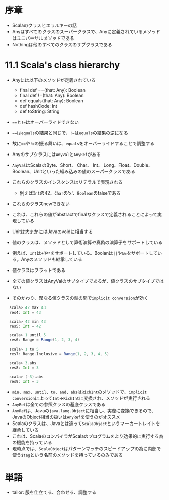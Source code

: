 # 序章

- Scalaのクラスヒエラルキーの話
- Anyはすべてのクラスのスーパークラスで、Anyに定義されているメソッドはユニバーサルメソッドである
- Nothingは他のすべてのクラスのサブクラスである

# 11.1 Scala's class hierarchy

- Anyには以下のメソッドが定義されている
  - final def ==(that: Any): Boolean
  - final def !=(that: Any): Boolean
  - def equals(that: Any): Boolean
  - def hashCode: Int
  - def toString: String

- `==`と`!=`はオーバーライドできない
- `==`は`equals`の結果と同じで、`!=`は`equals`の結果の逆になる
- 故に`==`や`!=`の振る舞いは、`equals`をオーバーライドすることで調整する
- Anyのサブクラスには`AnyVal`と`AnyRef`がある
- `AnyVal`はScalaのByte、Short、 Char、 Int、 Long、Float、Double、Boolean、Unitといった組み込みの値のスーパークラスである
- これらのクラスのインスタンスはリテラルで表現される
  - 例えば`Int`の42、`Char`の'x'、`Boolean`のfalseである
- これらのクラスnewできない
- これは、これらの値がabstractでfinalなクラスで定義されることによって実現している
- Unitは大まかにはJavaのvoidに相当する
- 値のクラスは、メソッドとして算術演算や真偽の演算子をサポートしている
- 例えば、`Int`は`+`や`*`をサポートしている。Boolanは`||`や`&&`をサポートしている。Anyのメソッドも継承している
- 値クラスはフラットである
- 全ての値クラスはAnyValのサブタイプであるが、値クラスのサブタイプではない
- そのかわり、異なる値クラスの型の間で`implicit conversion`が効く

```scala
  scala> 42 max 43
  res4: Int = 43

  scala> 42 min 43
  res5: Int = 42

  scala> 1 until 5
  res6: Range = Range(1, 2, 3, 4)

  scala> 1 to 5
  res7: Range.Inclusive = Range(1, 2, 3, 4, 5)

  scala> 3.abs
  res8: Int = 3

  scala> (-3).abs
  res9: Int = 3
```

- `min`、`max`、`until`、`to`、`and`、`abs`は`RichInt`のメソッドで、`implicit conversion`によって`Int`->`RichInt`に変換され、メソッドが実行される
- `AnyRef`は全ての参照クラスの基底クラスである
- `AnyRef`は、Javaの`java.lang.Object`に相当し、実際に変換できるので、JavaのObject相当の扱いは`AnyRef`を使うのがオススメ
- Scalaのクラスは、Javaとは違って`ScalaObject`というマーカートレイトを継承している
- これは、ScalaのコンパイラがScalaのプログラムをより効果的に実行する為の機能を持っている
- 現時点では、`ScalaObject`はパターンマッチのスピードアップの為に内部で使う`$tag`という名前のメソッドを持っているのみである

# 単語

- tailor: 服を仕立てる、合わせる、調整する